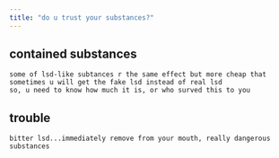 ```yaml
---
title: "do u trust your substances?"
---
```


## contained substances
    some of lsd-like subtances r the same effect but more cheap that sometimes u will get the fake lsd instead of real lsd
    so, u need to know how much it is, or who surved this to you
## trouble
    bitter lsd...immediately remove from your mouth, really dangerous substances